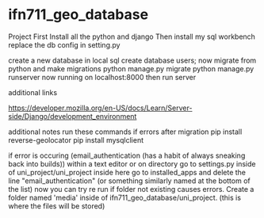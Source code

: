 # ifn711_geo_database
Project
First Install all the python and django
Then install my sql workbench
replace the db config in setting.py

create a new database in local sql
create database users;
now migrate from python and make migrations
    python manage.py migrate
    python manage.py runserver
    now running on localhost:8000
then run server

additional links

https://developer.mozilla.org/en-US/docs/Learn/Server-side/Django/development_environment

additional notes
run these commands if errors after migration
pip install reverse-geolocator
pip install mysqlclient

if error is occuring (email_authentication (has a habit of always sneaking back into builds))
within a text editor or on directory
go to settings.py inside of uni_project/uni_project
inside here go to installed_apps
and delete the line "email_authentication" (or something similarly named at the bottom of the list)
now you can try re run
if folder not existing causes errors.
Create a folder named 'media' inside of ifn711_geo_database/uni_project. (this is where the files will be stored)
